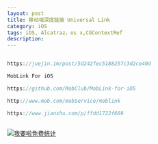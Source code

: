 ```yaml
---
layout: post
title: 移动端深度链接 Universal Link
category: iOS
tags: iOS, Alcatraz，os x,CGContextRef
description:
---
```



```javascript

https://juejin.im/post/5d242fec5188257c3d2ce40d

MobLink For iOS

https://github.com/MobClub/MobLink-for-iOS

http://www.mob.com/mobService/moblink

https://www.jianshu.com/p/ffdd1722f669



```









<script language="javascript" type="text/javascript" src="//js.users.51.la/19176892.js"></script>
<noscript><a href="//www.51.la/?19176892" target="_blank"><img alt="&#x6211;&#x8981;&#x5566;&#x514D;&#x8D39;&#x7EDF;&#x8BA1;" src="//img.users.51.la/19176892.asp" style="border:none" /></a></noscript>


